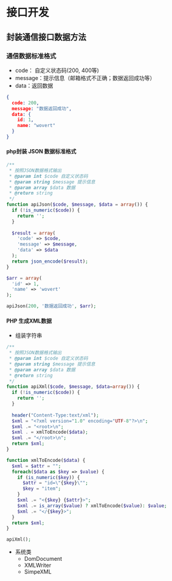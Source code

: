 # 接口开发

## 封装通信接口数据方法

### 通信数据标准格式

- code： 自定义状态码(200, 400等)
- message：提示信息（邮箱格式不正确；数据返回成功等）
- data：返回数据

```json
{
  code: 200,
  message: "数据返回成功",
  data: {
    id: 1,
    name: "wovert"
  }
}
```


#### php封装 JSON 数据标准格式

```php
/**
 * 按照JSON数据格式输出
 * @param int $code 自定义状态码
 * @param string $message 提示信息
 * @param array $data 数据
 * @return string
 */
function apiJson($code, $message, $data = array()) {
  if (!is_numeric($code)) {
    return '';
  }
  
  $result = array(
    'code' => $code,
    'message' => $message,
    'data' => $data
  );
  return json_encode($result);
}

$arr = array(
  'id' => 1,
  'name' => 'wovert'
);

apiJson(200, '数据返回成功', $arr);
```

#### PHP 生成XML数据

- 组装字符串

```php
/**
 * 按照JSON数据格式输出
 * @param int $code 自定义状态码
 * @param string $message 提示信息
 * @param array $data 数据
 * @return string
 */
function apiXml($code, $message, $data=array()) { 
  if (!is_numeric($code)) {
    return '';
  }
  
  header("Content-Type:text/xml");
  $xml = "<?xml version="1.0" encoding="UTF-8"?>\n";
  $xml .= "<root>\n";
  $xml . = xmlToEncode($data);
  $xml .= "</root>\n";  
  return $xml;
}

function xmlToEncode($data) {
  $xml = $attr = "";
  foreach($data as $key => $value) {
    if (is_numeric($key)) {
      $attr = "id=\"{$key}\"";
      $key = "item";
    }
    $xml .= "<{$key} {$attr}>";
    $xml .= is_array($value) ? xmlToEncode($value): $value;
    $xml .= "</{$key}>";
  }
  return $xml;
}

apiXml();
```

- 系统类
  - DomDocument
  - XMLWriter
  - SimpeXML

